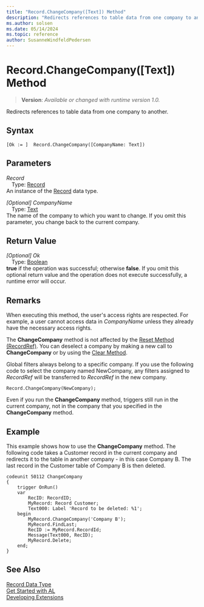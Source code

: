 ```yaml
---
title: "Record.ChangeCompany([Text]) Method"
description: "Redirects references to table data from one company to another."
ms.author: solsen
ms.date: 05/14/2024
ms.topic: reference
author: SusanneWindfeldPedersen
---
```

[//]: # (START>DO_NOT_EDIT)
[//]: # (IMPORTANT:Do not edit any of the content between here and the END>DO_NOT_EDIT.)
[//]: # (Any modifications should be made in the .xml files in the ModernDev repo.)
# Record.ChangeCompany([Text]) Method
> **Version**: _Available or changed with runtime version 1.0._

Redirects references to table data from one company to another.


## Syntax
```AL
[Ok := ]  Record.ChangeCompany([CompanyName: Text])
```
## Parameters
*Record*  
&emsp;Type: [Record](record-data-type.md)  
An instance of the [Record](record-data-type.md) data type.  

*[Optional] CompanyName*  
&emsp;Type: [Text](../text/text-data-type.md)  
The name of the company to which you want to change. If you omit this parameter, you change back to the current company.  


## Return Value
*[Optional] Ok*  
&emsp;Type: [Boolean](../boolean/boolean-data-type.md)  
**true** if the operation was successful; otherwise **false**.   If you omit this optional return value and the operation does not execute successfully, a runtime error will occur.  


[//]: # (IMPORTANT: END>DO_NOT_EDIT)

## Remarks

When executing this method, the user's access rights are respected. For example, a user cannot access data in *CompanyName* unless they already have the necessary access rights.  

The **ChangeCompany** method is not affected by the [Reset Method (RecordRef)](../recordref/recordref-reset-method.md). You can deselect a company by making a new call to **ChangeCompany** or by using the [Clear Method](../system/system-clear-joker-method.md).  

Global filters always belong to a specific company. If you use the following code to select the company named NewCompany, any filters assigned to *RecordRef* will be transferred to *RecordRef* in the new company.  

```al
Record.ChangeCompany(NewCompany);  
```  

Even if you run the **ChangeCompany** method, triggers still run in the current company, not in the company that you specified in the **ChangeCompany** method.  

## Example

This example shows how to use the **ChangeCompany** method. The following code takes a Customer record in the current company and redirects it to the table in another company - in this case Company B. The last record in the Customer table of Company B is then deleted.

```al
codeunit 50112 ChangeCompany
{
    trigger OnRun()
    var
        RecID: RecordID;
        MyRecord: Record Customer;
        Text000: Label 'Record to be deleted: %1';
    begin
        MyRecord.ChangeCompany('Company B');  
        MyRecord.FindLast;  
        RecID := MyRecord.RecordId;  
        Message(Text000, RecID);  
        MyRecord.Delete;  
    end;
}
```  

## See Also
[Record Data Type](record-data-type.md)  
[Get Started with AL](../../devenv-get-started.md)  
[Developing Extensions](../../devenv-dev-overview.md)

